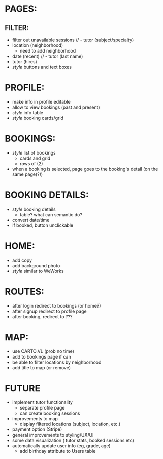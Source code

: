 


# PAGES:

## FILTER:
- filter out unavailable sessions
// - tutor (subject/specialty)
- location (neighborhood)
  - need to add neighborhood
- date (recent)
// - tutor (last name)
- tutor (hires)
- *style* buttons and text boxes

# PROFILE:
- make info in profile editable
- allow to view bookings (past and present)
- *style* info table
- *style* booking cards/grid

# BOOKINGS:
- *style* list of bookings
  - cards and grid
  - rows of (2)
- when a booking is selected, page goes to the booking's detail (on the same page(?))

# BOOKING DETAILS:
- *style* booking details
  - table? what can semantic do?
- convert date/time
- if booked, button unclickable

# HOME:
- add copy
- add background photo
- *style* similar to WeWorks

# ROUTES:
- after login redirect to bookings (or home?)
- after signup redirect to profile page
- after booking, redirect to ???

# MAP:
- use CARTO.VL (prob no time)
- add to bookings page if can
- be able to filter locations by neighborhood
- add title to map (or remove)

# FUTURE
- implement tutor functionality
  - separate profile page
  - can create booking sessions
- improvements to map
  - display filtered locations (subject, location, etc.)
- payment option (Stripe)
- general improvements to styling/UX/UI
- some data visualization ( tutor stats, booked sessions etc)
- automatically update user info (eg, grade, age)
  - add birthday attribute to Users table
